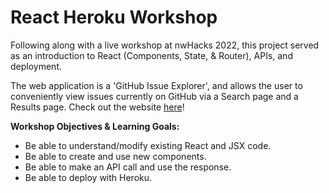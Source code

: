 # React Heroku Workshop

Following along with a live workshop at nwHacks 2022, this project served as an introduction to React (Components, State, & Router), APIs, and deployment. 

The web application is a 'GitHub Issue Explorer', and allows the user to conveniently view issues currently on GitHub via a Search page and a Results page. Check out the website [here](https://react-heroku-workshop.herokuapp.com/)!

**Workshop Objectives & Learning Goals:**

- Be able to understand/modify existing React and JSX code.
- Be able to create and use new components.
- Be able to make an API call and use the response.
- Be able to deploy with Heroku.
